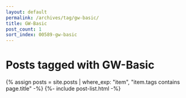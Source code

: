 ```yaml
---
layout: default
permalink: /archives/tag/gw-basic/
title: GW-Basic
post_count: 1
sort_index: 00589-gw-basic
---
```

<h1 class="page-heading">Posts tagged with GW-Basic</h1>
{% assign posts = site.posts | where_exp: "item", "item.tags contains page.title" -%}
{%- include post-list.html -%}
